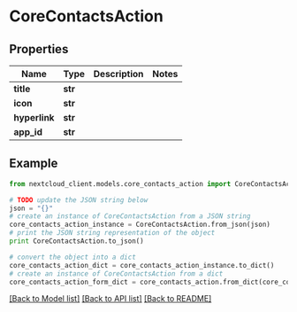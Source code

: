 # CoreContactsAction


## Properties
Name | Type | Description | Notes
------------ | ------------- | ------------- | -------------
**title** | **str** |  | 
**icon** | **str** |  | 
**hyperlink** | **str** |  | 
**app_id** | **str** |  | 

## Example

```python
from nextcloud_client.models.core_contacts_action import CoreContactsAction

# TODO update the JSON string below
json = "{}"
# create an instance of CoreContactsAction from a JSON string
core_contacts_action_instance = CoreContactsAction.from_json(json)
# print the JSON string representation of the object
print CoreContactsAction.to_json()

# convert the object into a dict
core_contacts_action_dict = core_contacts_action_instance.to_dict()
# create an instance of CoreContactsAction from a dict
core_contacts_action_form_dict = core_contacts_action.from_dict(core_contacts_action_dict)
```
[[Back to Model list]](../README.md#documentation-for-models) [[Back to API list]](../README.md#documentation-for-api-endpoints) [[Back to README]](../README.md)



